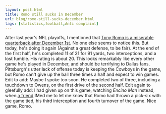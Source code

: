 ```yaml
---
layout: post.html
title: Romo still sucks in December
url: blog/romo-still-sucks-december.html
tags: [statistics,football,Anti complaint]
---
```

After last year's NFL playoffs, I mentioned that [Tony Romo is a miserable quarterback after December 1st](/ch/734). No one else seems to notice this. But today, he's doing it again (Against a great defense, to be fair). At the end of the first half, he's completed 11 of 21 for 91 yards, two interceptions, and a lost fumble. His rating is about 20. This looks remarkably like every other game he's played in December, and should be terrifying to Dallas fans. Pittsburgh's utter lack of offense today is keeping the Cowboys in the game, but Romo can't give up the ball three times a half and expect to win games. Edit to add: Maybe I spoke too soon. He completed two of three, including a touchdown to Owens, on the first drive of the second half. Edit again to gleefully add: I had given up on this game, watching _Encino Man_ instead, when [a friend](http://www.marketingfinanceobama.com) IMed me to let me know that Romo had thrown a pick-six with the game tied, his third interception and fourth turnover of the game. Nice game, Romo.
